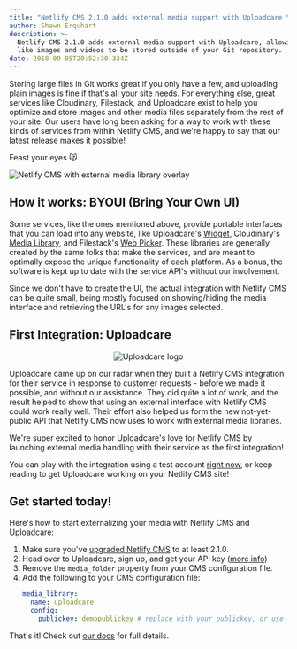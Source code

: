 ```yaml
---
title: "Netlify CMS 2.1.0 adds external media support with Uploadcare \U0001F389\U0001F389"
author: Shawn Erquhart
description: >-
  Netlify CMS 2.1.0 adds external media support with Uploadcare, allowing files
  like images and videos to be stored outside of your Git repository.
date: 2018-09-05T20:52:30.334Z
---
```

Storing large files in Git works great if you only have a few, and uploading plain images is fine if that's all your site needs. For everything else, great services like Cloudinary, Filestack, and Uploadcare exist to help you optimize and store images and other media files separately from the rest of your site. Our users have long been asking for a way to work with these kinds of services from within Netlify CMS, and we're happy to say that our latest release makes it possible!

Feast your eyes 😻

![Netlify CMS with external media library overlay](/img/netlify-cms-external-media-library.png)

## How it works: BYOUI (Bring Your Own UI)

Some services, like the ones mentioned above, provide portable interfaces that you can load into any website, like Uploadcare's [Widget](https://uploadcare.com/features/widget/), Cloudinary's [Media Library](https://cloudinary.com/documentation/media_library_widget), and Filestack's [Web Picker](https://www.filestack.com/docs/concepts/pickers/#web-picker). These libraries are generally created by the same folks that make the services, and are meant to optimally expose the unique functionality of each platform. As a bonus, the software is kept up to date with the service API's without our involvement.

Since we don't have to create the UI, the actual integration with Netlify CMS can be quite small, being mostly focused on showing/hiding the media interface and retrieving the URL's for any images selected.

## First Integration: Uploadcare

<div style="text-align: center">

![Uploadcare logo](/img/uc-logo-horizontal.svg)

</div>

Uploadcare came up on our radar when they built a Netlify CMS integration for their service in response to customer requests - before we made it possible, and without our assistance. They did quite a lot of work, and the result helped to show that using an external interface with Netlify CMS could work really well. Their effort also helped us form the new not-yet-public API that Netlify CMS now uses to work with external media libraries.

We're super excited to honor Uploadcare's love for Netlify CMS by launching external media handling with their service as the first integration!

You can play with the integration using a test account [right now](https://5b85d3054ed62f29fd759737--cms-demo.netlify.com/#/collections/posts/new), or keep reading to get Uploadcare working on your Netlify CMS site!

## Get started today!

Here's how to start externalizing your media with Netlify CMS and Uploadcare:

1. Make sure you've [upgraded Netlify CMS](https://www.netlifycms.org/docs/update-the-cms-version/) to at least 2.1.0.
2. Head over to Uploadcare, sign up, and get your API key ([more info](https://uploadcare.com/docs/keys/))
3. Remove the `media_folder` property from your CMS configuration file.
4. Add the following to your CMS configuration file:
    ```yaml
    media_library:
      name: uploadcare
      config:
        publickey: demopublickey # replace with your publickey, or use this just to test
    ```

That's it! Check out [our docs](https://www.netlifycms.org/docs/custom-widgets/) for full details.
